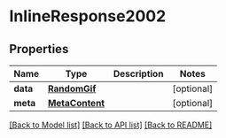 # InlineResponse2002

## Properties
Name | Type | Description | Notes
------------ | ------------- | ------------- | -------------
**data** | [**RandomGif**](RandomGif.md) |  | [optional] 
**meta** | [**MetaContent**](MetaContent.md) |  | [optional] 

[[Back to Model list]](../README.md#documentation-for-models) [[Back to API list]](../README.md#documentation-for-api-endpoints) [[Back to README]](../README.md)


